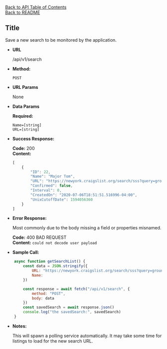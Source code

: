 [Back to API Table of Contents](./table_of_contents.MD) <br/>
[Back to README](../../README.md)

**Title**
----
  Save a new search to be monitored by the application.

* **URL**

  /api/v1/search

* **Method:**

    `POST`
  
*  **URL Params**

   None

* **Data Params**

   **Required:**
 
   `Name=[string]` <br/>
   `URL=[string]`

* **Success Response:**

    **Code:** 200 <br />
    **Content:**
    ```javascript
    [
        {
            "ID": 22,
            "Name": "Major Tom",
            "URL": "https://newyork.craigslist.org/search/sss?query=ground%20control\u0026sort=rel",
            "Confirmed": false,
            "Interval": 0,
            "CreatedOn": "2020-07-06T18:51:51.516996-04:00",
            "UnixCutoffDate": 1594056360
        }
    ]
    ```
 
* **Error Response:**

    Most commonly due to the body missing a field or properties misnamed.

   **Code:** 400 BAD REQUEST <br />
   **Content:** `could not decode user payload`

* **Sample Call:**

```javascript
    async function getSearchList() {
        const data = JSON.stringify({
            URL: "https://newyork.craigslist.org/search/sss?query=ground%20control\u0026sort=rel",
            Name: 
        })

        const response = await fetch("/api/v1/search", {
            method: "POST",
            body: data
        })
        const savedSearch = await response.json()
        console.log("the savedSearch:", savedSearch)
    }
```

* **Notes:**

  This will spawn a polling service automatically. It may take some time for listings to load for the new search URL.